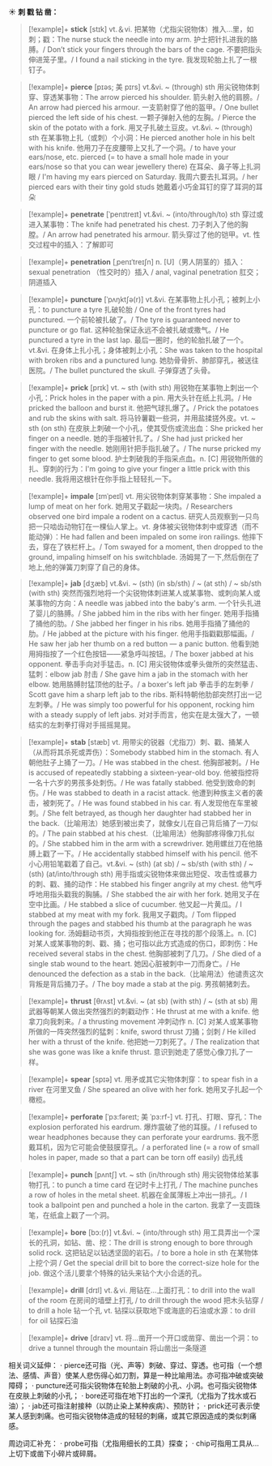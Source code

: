 ☀ <span class="category">**刺 戳 钻 凿：**</span>
>[!example]+ <span class="vocabulary">**stick**</span> [stɪk] 
> <span class="definition">vt.＆vi. 把某物（尤指尖锐物体）推入…里，如刺；戳：</span>The nurse stuck the needle into my arm. 护士把针扎进我的胳膊。/ Don’t stick your fingers through the bars of the cage. 不要把指头伸进笼子里。/ I found a nail sticking in the tyre. 我发现轮胎上扎了一根钉子。
           
>[!example]+ <span class="vocabulary">**pierce**</span> [pɪəs; 美 pɪrs]
> <span class="definition">vt.&vi. ~ (through) sth 用尖锐物体刺穿、穿透某事物：</span>The arrow pierced his shoulder. 箭头射入他的肩膀。/ An arrow had pierced his armour. 一支箭射穿了他的盔甲。/ One bullet pierced the left side of his chest. 一颗子弹射入他的左胸。/ Pierce the skin of the potato with a fork. 用叉子扎破土豆皮。<span class="definition">vt.&vi. ~ (through) sth 在某事物上扎（或刺）个小洞：</span>He pierced another hole in his belt with his knife. 他用刀子在皮腰带上又扎了一个洞。/ to have your ears/nose, etc. pierced (= to have a small hole made in your ears/nose so that you can wear jewellery there) 在耳朵、鼻子等上扎洞眼 / I'm having my ears pierced on Saturday. 我周六要去扎耳洞。/ her pierced ears with their tiny gold studs 她戴着小巧金耳钉的穿了耳洞的耳朵

>[!example]+ <span class="vocabulary">**penetrate**</span> [ˈpenɪtreɪt]
> <span class="definition">vt.&vi. ~ (into/through/to) sth 穿过或进入某事物：</span>The knife had penetrated his chest. 刀子刺入了他的胸膛。/ An arrow had penetrated his armour. 箭头穿过了他的铠甲。<span class="definition">vt. 性交过程中的插入：</span>了解即可
                      
>[!example]+ <span class="vocabulary">**penetration**</span> [ˌpenɪˈtreɪʃn]
> <span class="definition">n. [U]（男人阴茎的）插入：</span>sexual penetration （性交时的）插入 / anal, vaginal penetration 肛交；阴道插入

>[!example]+ <span class="vocabulary">**puncture**</span> [ˈpʌŋktʃə(r)]
> <span class="definition">vt.&vi. 在某事物上扎小孔；被刺上小孔：</span>to puncture a tyre 扎破轮胎 / One of the front tyres had punctured. 一个前轮被扎破了。/ The tyre is guaranteed never to puncture or go flat. 这种轮胎保证永远不会被扎破或撒气。/ He punctured a tyre in the last lap. 最后一圈时，他的轮胎扎破了一个。<span class="definition">vt.&vi. 在身体上扎小孔；身体被刺上小孔：</span>She was taken to the hospital with broken ribs and a punctured lung. 她肋骨骨折、肺部穿孔，被送往医院。/ The bullet punctured the skull. 子弹穿透了头骨。
            
>[!example]+ <span class="vocabulary">**prick**</span> [prɪk]
> <span class="definition">vt. ~ sth (with sth) 用锐物在某事物上刺出一个小孔：</span>Prick holes in the paper with a pin. 用大头针在纸上扎洞。/ He pricked the balloon and burst it. 他把气球扎爆了。/ Prick the potatoes and rub the skins with salt. 将马铃薯戳一些洞，并用盐揉搓外皮。<span class="definition">vt. ~ sth (on sth) 在皮肤上刺破一个小孔，使其受伤或流出血：</span>She pricked her finger on a needle. 她的手指被针扎了。/ She had just pricked her finger with the needle. 她刚用针把手指扎破了。/ The nurse pricked my finger to get some blood. 护士刺破我的手指采点血。<span class="definition">n. [C] 用锐物所做的扎、穿刺的行为：</span>I'm going to give your finger a little prick with this needle. 我将用这根针在你手指上轻轻扎一下。

>[!example]+ <span class="vocabulary">**impale**</span> [ɪmˈpeɪl]
> <span class="definition">vt. 用尖锐物体刺穿某事物：</span>She impaled a lump of meat on her fork. 她用叉子戳起一块肉。/ Researchers observed one bird impale a rodent on a cactus. 研究人员观察到一只鸟把一只啮齿动物钉在一棵仙人掌上。<span class="definition">vt. 身体被尖锐物体刺中或穿透（而不能动弹）：</span>He had fallen and been impaled on some iron railings. 他摔下去，穿在了铁栏杆上。/ Tom swayed for a moment, then dropped to the ground, impaling himself on his switchblade. 汤姆晃了一下,然后倒在了地上,他的弹簧刀刺穿了自己的身体。
           
>[!example]+ <span class="vocabulary">**jab**</span> [dʒæb]
> <span class="definition">vt.&vi. ~ (sth) (in sb/sth) / ~ (at sth) / ~ sb/sth (with sth) 突然而强烈地将一个尖锐物体刺进某人或某事物、或刺向某人或某事物的方向：</span>A needle was jabbed into the baby's arm. 一个针头扎进了婴儿的胳膊。/ She jabbed him in the ribs with her finger. 她用手指捅了捅他的肋。/ She jabbed her finger in his ribs. 她用手指捅了捅他的肋。/ He jabbed at the picture with his finger. 他用手指戳戳那幅画。/ He saw her jab her thumb on a red button — a panic button. 他看到她用拇指按了一个红色按钮——紧急呼叫按钮。/ The boxer jabbed at his opponent. 拳击手向对手猛击。<span class="definition">n. [C] 用尖锐物体或拳头做所的突然猛击、猛刺：</span>elbow jab 肘击 / She gave him a jab in the stomach with her elbow. 她用胳膊肘猛顶他的肚子。/ a boxer's left jab 拳击手的左刺拳 / Scott gave him a sharp left jab to the ribs. 斯科特朝他肋部突然打出一记左刺拳。/ He was simply too powerful for his opponent, rocking him with a steady supply of left jabs. 对对手而言，他实在是太强大了，一顿结实的左刺拳打得对手摇摇晃晃。
           
>[!example]+ <span class="vocabulary">**stab**</span> [stæb]
> <span class="definition">vt. 用带尖的锐器（尤指刀）刺、戳、捅某人（从而将其杀死或弄伤）：</span>Somebody stabbed him in the stomach. 有人朝他肚子上捅了一刀。/ He was stabbed in the chest. 他胸部被刺。/ He is accused of repeatedly stabbing a sixteen-year-old boy. 他被指控将一名十六岁的男孩多处刺伤。/ He was fatally stabbed. 他受到致命的刺伤。/ He was stabbed to death in a racist attack. 他遭到种族主义者的袭击，被刺死了。/ He was found stabbed in his car. 有人发现他在车里被刺。/ She felt betrayed, as though her daughter had stabbed her in the back.（比喻用法）她感到被出卖了，就像女儿在自己背后捅了一刀似的。/ The pain stabbed at his chest.（比喻用法）他胸部疼得像刀扎似的。/ She stabbed him in the arm with a screwdriver. 她用螺丝刀在他胳膊上戳了一下。/ He accidentally stabbed himself with his pencil. 他不小心用铅笔戳着了自己。<span class="definition">vt.&vi. ~ (sth) (at sb) / ~ sb/sth (with sth) / ~ (sth) (at/into/through sth) 用手指或尖锐物体来做出短促、攻击性或暴力的刺、戳、捅的动作：</span>He stabbed his finger angrily at my chest. 他气呼呼地用指头戳我的胸脯。/ She stabbed the air with her fork. 她用叉子在空中比画。/ He stabbed a slice of cucumber. 他叉起一片黄瓜。/ I stabbed at my meat with my fork. 我用叉子戳肉。/ Tom flipped through the pages and stabbed his thumb at the paragraph he was looking for. 汤姆翻动书页，大拇指按到他正在寻找的那个段落上。<span class="definition">n. [C] 对某人或某事物的刺、戳、捅；也可指以此方式造成的伤口，即刺伤：</span>He received several stabs in the chest. 他胸部被刺了几刀。/ She died of a single stab wound to the heart. 她因心脏被刺中一刀而身亡。/ He denounced the defection as a stab in the back.（比喻用法）他谴责这次背叛是背后捅刀子。/ The boy made a stab at the pig. 男孩朝猪刺去。
           
>[!example]+ <span class="vocabulary">**thrust**</span> [θrʌst]
> <span class="definition">vt.&vi. ~ (at sb) (with sth) / ~ (sth at sb) 用武器等朝某人做出突然强烈的刺戳动作：</span>He thrust at me with a knife. 他拿刀向我刺来。/ a thrusting movement 冲刺动作 <span class="definition">n. [C] 对某人或某事物所做的一阵突然强烈的猛刺：</span>knife, sword thrust 刀捅；剑刺 / He killed her with a thrust of the knife. 他把她一刀刺死了。/ The realization that she was gone was like a knife thrust. 意识到她走了感觉心像刀扎了一样。

>[!example]+ <span class="vocabulary">**spear**</span> [spɪə] 
> <span class="definition">vt. 用矛或其它尖物体刺穿：</span>to spear fish in a river 在河里叉鱼 / She speared an olive with her fork. 她用叉子扎起一个橄榄。 

>[!example]+ <span class="vocabulary">**perforate**</span> [ˈpɜ:fəreɪt; 美 ˈpɜ:rf-]
> <span class="definition">vt. 打孔、打眼、穿孔：</span>The explosion perforated his eardrum. 爆炸震破了他的耳膜。/ I refused to wear headphones because they can perforate your eardrums. 我不愿戴耳机，因为它可能会使鼓膜穿孔。/ a perforated line (= a row of small holes in paper, made so that a part can be torn off easily) 齿孔线
           
>[!example]+ <span class="vocabulary">**punch**</span> [pʌntʃ]
> <span class="definition">vt. ~ sth (in/through sth) 用尖锐物体给某事物打孔：</span>to punch a time card 在记时卡上打孔 / The machine punches a row of holes in the metal sheet. 机器在金属薄板上冲出一排孔。/ I took a ballpoint pen and punched a hole in the carton. 我拿了一支圆珠笔，在纸盒上戳了一个洞。

>[!example]+ <span class="vocabulary">**bore**</span> [bɔ:(r)]
> <span class="definition">vt.&vi. ~ (into/through sth) 用工具弄出一个深长的孔洞，如钻、凿、挖：</span>The drill is strong enough to bore through solid rock. 这把钻足以钻透坚固的岩石。/ to bore a hole in sth 在某物体上挖个洞 / Get the special drill bit to bore the correct-size hole for the job. 做这个活儿要拿个特殊的钻头来钻个大小合适的孔。

>[!example]+ <span class="vocabulary">**drill**</span> [drɪl] 
> <span class="definition">vt.＆vi. 用钻在…上面打孔：</span>to drill into the wall of the room 在房间的墙壁上打孔 / to drill through the wood 把木头钻穿 / to drill a hole 钻一个孔 <span class="definition">vt. 钻探以获取地下或海底的石油或水源：</span>to drill for oil 钻探石油

>[!example]+ <span class="vocabulary">**drive**</span> [draɪv] 
> <span class="definition">vt. 将…凿开一个开口或凿穿、凿出一个洞：</span>to drive a tunnel through the mountain 将山凿出一条隧道

相关词义延伸：
· pierce还可指（光、声等）刺破、穿过、穿透。也可指（一个想法、感情、声音）使某人悲伤得心如刀割，算是一种比喻用法。亦可指冲破或突破障碍；
· puncture还可指尖锐物体在轮胎上刺破的小孔、小洞。也可指尖锐物体在皮肤上刺破的小孔；
· bore还可指在地下打出的一个深孔（尤指为了找水或石油）；
· jab还可指注射接种（以防止染上某种疾病）、预防针；
· prick还可表示使某人感到刺痛。也可指尖锐物体造成的轻轻的刺痛，或其它原因造成的类似刺痛感。

周边词汇补充：
· probe可指（尤指用细长的工具）探查；
· chip可指用工具从…上切下或凿下小碎片或碎屑。


